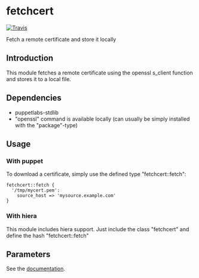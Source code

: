 # fetchcert

[![Travis](https://img.shields.io/travis/dodevops/puppet-fetchcert.svg)](https://travis-ci.org/dodevops/puppet-fetchcert)

Fetch a remote certificate and store it locally

## Introduction

This module fetches a remote certificate using the openssl s_client
function and stores it to a local file.

## Dependencies

* puppetlabs-stdlib
* "openssl" command is available locally (can usually be simply installed
with the "package"-type)

## Usage

### With puppet

To download a certificate, simply use the defined type "fetchcert::fetch":

```
fetchcert::fetch {
  '/tmp/mycert.pem':
    source_host => 'mysource.example.com'
}
```

### With hiera

This module includes hiera support. Just include the class "fetchcert" and
define the hash "fetchcert::fetch"

## Parameters

See the [documentation](https://dodevops.github.io/puppet-fetchcert/doc/index.html).